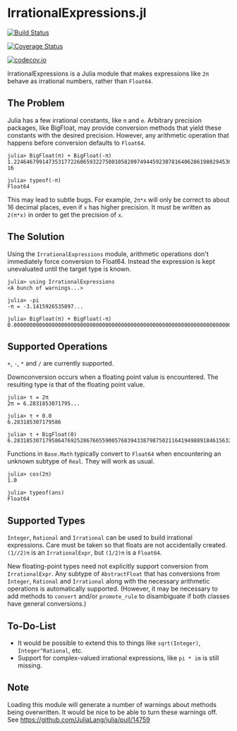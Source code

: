 # IrrationalExpressions.jl

[![Build Status](https://travis-ci.org/perrutquist/IrrationalExpressions.jl.svg?branch=master)](https://travis-ci.org/perrutquist/IrrationalExpressions.jl)

[![Coverage Status](https://coveralls.io/repos/perrutquist/IrrationalExpressions.jl/badge.svg?branch=master&service=github)](https://coveralls.io/github/perrutquist/IrrationalExpressions.jl?branch=master)

[![codecov.io](http://codecov.io/github/perrutquist/IrrationalExpressions.jl/coverage.svg?branch=master)](http://codecov.io/github/perrutquist/IrrationalExpressions.jl?branch=master)

IrrationalExpressions is a Julia module that makes expressions like `2π` behave as irrational numbers, rather than `Float64`.

## The Problem

Julia has a few irrational constants, like `π` and `e`. Arbitrary precision packages, like BigFloat, may provide conversion methods that yield these constants with the desired precision. However, any arithmetic operation that happens before conversion defaults to `Float64`.
```
julia> BigFloat(π) + BigFloat(-π)
1.224646799147353177226065932275001058209749445923078164062861980294536250318213e-16

julia> typeof(-π)
Float64
```
This may lead to subtle bugs. For example, `2π*x` will only be correct to about 16 decimal places, even if `x` has higher precision. It must be written as `2(π*x)` in order to get the precision of `x`.

## The Solution

Using the `IrrationalExpressions` module, arithmetic operations don't immediately force conversion to Float64. Instead the expression is kept unevaluated until the target type is known.

```
julia> using IrrationalExpressions
<A bunch of warnings...>

julia> -pi
-π = -3.1415926535897...

julia> BigFloat(π) + BigFloat(-π)
0.000000000000000000000000000000000000000000000000000000000000000000000000000000
```

## Supported Operations

`+`, `-`, `*` and `/` are currently supported.

Downconversion occurs when a floating point value is encountered. The resulting type is that of the floating point value.

```
julia> τ = 2π
2π = 6.2831853071795...

julia> τ + 0.0
6.283185307179586

julia> τ + BigFloat(0)
6.283185307179586476925286766559005768394338798750211641949889184615632812572396
```

Functions in `Base.Math` typically convert to `Float64` when encountering an unknown subtype of `Real`. They will work as usual.

```
julia> cos(2π)
1.0

julia> typeof(ans)
Float64
```

## Supported Types

`Integer`, `Rational` and `Irrational` can be used to build irrational expressions.
Care must be taken so that floats are not accidentally created. `(1//2)π` is an `IrrationalExpr`, but `(1/2)π` is a `Float64`.

New floating-point types need not explicitly support conversion from `IrrationalExpr`.
Any subtype of `AbstractFloat` that has conversions from `Integer`, `Rational` and `Irrational` along with the necessary arithmetic operations is automatically supported. (However, it may be necessary to add methods to `convert` and/or `promote_rule` to disambiguate if both classes have general conversions.)

## To-Do-List

* It would be possible to extend this to things like `sqrt(Integer)`, `Integer^Rational`, etc.
* Support for complex-valued irrational expressions, like `pi * im` is still missing.

## Note

Loading this module will generate a number of warnings about methods being overwritten.
It would be nice to be able to turn these warnings off. See https://github.com/JuliaLang/julia/pull/14759
